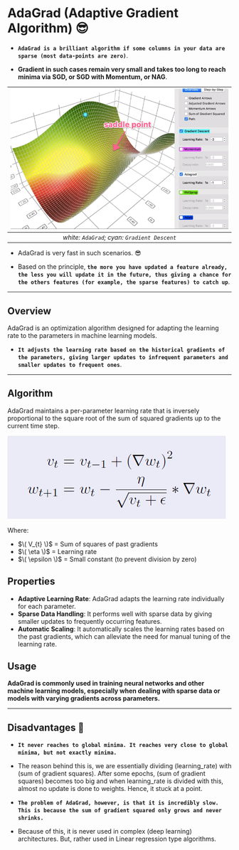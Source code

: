 # AdaGrad (Adaptive Gradient Algorithm) 😎

- **`AdaGrad is a brilliant algorithm if some columns in your data are sparse (most data-points are zero)`**.

- **Gradient in such cases remain very small and takes too long to reach minima via SGD, or SGD with Momentum, or NAG**.

| ![AdaGrad Visualization](./assets/AdaGrad/AdaGrad_Visualization.gif) | 
|:--:| 
| *white: `AdaGrad`; cyan: `Gradient Descent`* |

- AdaGrad is very fast in such scenarios. 😎

- Based on the principle, **`the more you have updated a feature already, the less you will update it in the future, thus giving a chance for the others features (for example, the sparse features) to catch up`**.

---

## Overview

AdaGrad is an optimization algorithm designed for adapting the learning rate to the parameters in machine learning models.

- **`It adjusts the learning rate based on the historical gradients of the parameters, giving larger updates to infrequent parameters and smaller updates to frequent ones`**.

---

## Algorithm

AdaGrad maintains a per-parameter learning rate that is inversely proportional to the square root of the sum of squared gradients up to the current time step.

![AdaGrad formula](./assets/AdaGrad/AdaGrad_Formula.png)


Where:

- $\( V_{t} \)$ = Sum of squares of past gradients
- $\( \eta \)$ = Learning rate
- $\( \epsilon \)$ = Small constant (to prevent division by zero)

## Properties

- **Adaptive Learning Rate**: AdaGrad adapts the learning rate individually for each parameter.
- **Sparse Data Handling**: It performs well with sparse data by giving smaller updates to frequently occurring features.
- **Automatic Scaling**: It automatically scales the learning rates based on the past gradients, which can alleviate the need for manual tuning of the learning rate.

## Usage

**AdaGrad is commonly used in training neural networks and other machine learning models, especially when dealing with sparse data or models with varying gradients across parameters.**


---

## Disadvantages 🚫

- **`It never reaches to global minima. It reaches very close to global minima, but not exactly minima.`**

- The reason behind this is, we are essentially dividing (learning_rate) with (sum of gradient squares). After some epochs, (sum of gradient squares) becomes too big and when learning_rate is divided with this, almost no update is done to weights. Hence, it stuck at a point.

- **`The problem of AdaGrad, however, is that it is incredibly slow. This is because the sum of gradient squared only grows and never shrinks.`**

- Because of this, it is never used in complex (deep learning) architectures. But, rather used in Linear regression type algorithms.
